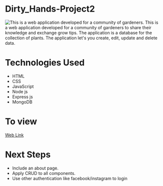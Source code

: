 # Dirty_Hands-Project2
![This is a web application developed for a community of gardeners.](https://user-images.githubusercontent.com/113558824/199825781-12e6007f-5daa-4b63-b1d9-0382428011c3.png)
This is a web application developed for a community of gardeners to share their knowledge and exchange grow tips. The application is a database 
for the collection of plants. The application let's you create, edit, update and delete data.
# Technologies Used
* HTML
* CSS
* JavaScript
* Node js
* Express js
* MongoDB
# To view
[Web Link](https://garden-app-2017.herokuapp.com/)
# Next Steps
* Include an about page.
* Apply CRUD to all components.
* Use other authentication like facebook/instagram to login

